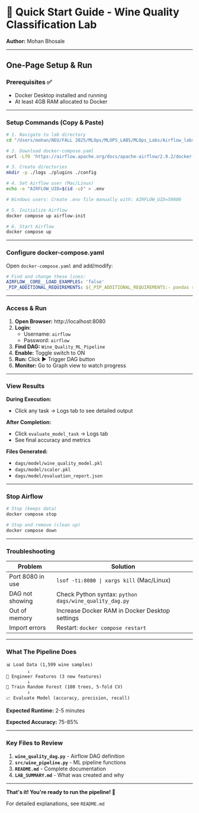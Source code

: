 # 🚀 Quick Start Guide - Wine Quality Classification Lab

**Author:** Mohan Bhosale

---

## One-Page Setup & Run

### Prerequisites ✅
- Docker Desktop installed and running
- At least 4GB RAM allocated to Docker

---

### Setup Commands (Copy & Paste)

```bash
# 1. Navigate to lab directory
cd "/Users/mohan/NEU/FALL 2025/MLOps/MLOPS_LABS/MLOps_Labs/Airflow_labs"

# 2. Download docker-compose.yaml
curl -LfO 'https://airflow.apache.org/docs/apache-airflow/2.9.2/docker-compose.yaml'

# 3. Create directories
mkdir -p ./logs ./plugins ./config

# 4. Set Airflow user (Mac/Linux)
echo -e "AIRFLOW_UID=$(id -u)" > .env

# Windows users: Create .env file manually with: AIRFLOW_UID=50000

# 5. Initialize Airflow
docker compose up airflow-init

# 6. Start Airflow
docker compose up
```

---

### Configure docker-compose.yaml

Open `docker-compose.yaml` and add/modify:

```yaml
# Find and change these lines:
AIRFLOW__CORE__LOAD_EXAMPLES: 'false'
_PIP_ADDITIONAL_REQUIREMENTS: ${_PIP_ADDITIONAL_REQUIREMENTS:- pandas scikit-learn}
```

---

### Access & Run

1. **Open Browser:** http://localhost:8080
2. **Login:** 
   - Username: `airflow`
   - Password: `airflow`
3. **Find DAG:** `Wine_Quality_ML_Pipeline`
4. **Enable:** Toggle switch to ON
5. **Run:** Click ▶️ Trigger DAG button
6. **Monitor:** Go to Graph view to watch progress

---

### View Results

**During Execution:**
- Click any task → Logs tab to see detailed output

**After Completion:**
- Click `evaluate_model_task` → Logs tab
- See final accuracy and metrics

**Files Generated:**
- `dags/model/wine_quality_model.pkl`
- `dags/model/scaler.pkl`
- `dags/model/evaluation_report.json`

---

### Stop Airflow

```bash
# Stop (keeps data)
docker compose stop

# Stop and remove (clean up)
docker compose down
```

---

### Troubleshooting

| Problem | Solution |
|---------|----------|
| Port 8080 in use | `lsof -ti:8080 \| xargs kill` (Mac/Linux) |
| DAG not showing | Check Python syntax: `python dags/wine_quality_dag.py` |
| Out of memory | Increase Docker RAM in Docker Desktop settings |
| Import errors | Restart: `docker compose restart` |

---

### What The Pipeline Does

```
📊 Load Data (1,599 wine samples)
        ↓
🔧 Engineer Features (3 new features)
        ↓
🌲 Train Random Forest (100 trees, 5-fold CV)
        ↓
📈 Evaluate Model (accuracy, precision, recall)
```

**Expected Runtime:** 2-5 minutes

**Expected Accuracy:** 75-85%

---

### Key Files to Review

1. **`wine_quality_dag.py`** - Airflow DAG definition
2. **`src/wine_pipeline.py`** - ML pipeline functions
3. **`README.md`** - Complete documentation
4. **`LAB_SUMMARY.md`** - What was created and why

---

**That's it! You're ready to run the pipeline! 🎉**

For detailed explanations, see `README.md`

